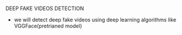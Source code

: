 DEEP FAKE VIDEOS DETECTION 

- we will detect deep fake videos using deep learning algorithms like VGGFace(pretrianed model)